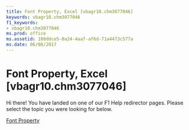 ```yaml
---
title: Font Property, Excel [vbagr10.chm3077046]
keywords: vbagr10.chm3077046
f1_keywords:
- vbagr10.chm3077046
ms.prod: office
ms.assetid: 180ddce5-0a24-4aaf-af6d-71a4473c577a
ms.date: 06/08/2017
---
```



# Font Property, Excel [vbagr10.chm3077046]

Hi there! You have landed on one of our F1 Help redirector pages. Please select the topic you were looking for below.

[Font Property](http://msdn.microsoft.com/library/0bc46ec4-998e-043e-0713-9a381ec2b6ad%28Office.15%29.aspx)

